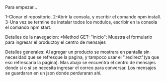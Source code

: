  Para empezar...

1-Clonar el repositorio.
2-Abrir la consola, y escribir el comando npm install.
3-Una vez se termine de instalar todos los modulos, escribir en la consola el comando npm start.

Detalles de la navegacion:
*Method GET:
"inicio": Muestra el formulario para ingresar el productoy el centro de mensajes

Detalles generales:
Al agregar un producto se mostrara en pantalla sin necesidad que se refresque la pagina, y tampoco usar el ".redirect"(ya que eso refrescaria la pagina).
Mas abajo se encuentra el centro de mensajes donde si o si se necesita ingresar el correo para conversar. Los mensajes se guardaran en un json donde perduraran ahi. 

